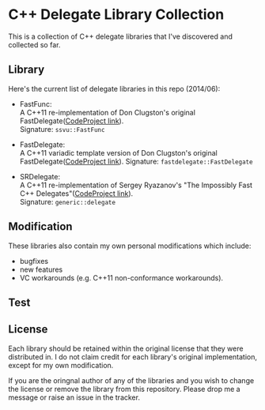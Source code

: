 C++ Delegate Library Collection
===============================

This is a collection of C++ delegate libraries that I've discovered and collected so far.

## Library
Here's the current list of delegate libraries in this repo (2014/06):
 * FastFunc:  
   A C++11 re-implementation of Don Clugston's original FastDelegate([CodeProject link](http://www.codeproject.com/Articles/7150/Member-Function-Pointers-and-the-Fastest-Possible)).  
   Signature: `ssvu::FastFunc`  

 * FastDelegate:  
   A C++11 variadic template version of Don Clugston's original FastDelegate([CodeProject link](http://www.codeproject.com/Articles/7150/Member-Function-Pointers-and-the-Fastest-Possible)).
  Signature: `fastdelegate::FastDelegate`

 * SRDelegate:  
   A C++11 re-implementation of Sergey Ryazanov's "The Impossibly Fast C++ Delegates"([CodeProject link](http://www.codeproject.com/Articles/11015/The-Impossibly-Fast-C-Delegates)).  
   Signature: `generic::delegate`  


## Modification
These libraries also contain my own personal modifications which include:
 * bugfixes
 * new features
 * VC workarounds (e.g. C++11 non-conformance workarounds).

## Test


## License
Each library should be retained within the original license that they were distributed in. I do not claim credit for each library's original implementation, except for my own modification.

If you are the oringnal author of any of the libraries and you wish to change the license or remove the library from this repository. Please drop me a message or raise an issue in the tracker.

